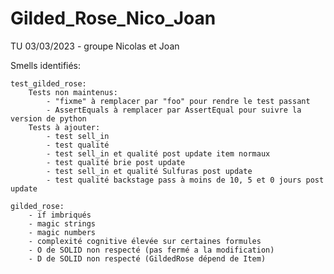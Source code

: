 # Gilded_Rose_Nico_Joan
TU 03/03/2023 - groupe Nicolas et Joan


Smells identifiés:

    test_gilded_rose:
        Tests non maintenus: 
            - "fixme" à remplacer par "foo" pour rendre le test passant
            - AssertEquals à remplacer par AssertEqual pour suivre la version de python
        Tests à ajouter:
            - test sell_in
            - test qualité
            - test sell_in et qualité post update item normaux
            - test qualité brie post update
            - test sell_in et qualité Sulfuras post update
            - test qualité backstage pass à moins de 10, 5 et 0 jours post update
            
    gilded_rose:
        - if imbriqués
        - magic strings
        - magic numbers
        - complexité cognitive élevée sur certaines formules
        - O de SOLID non respecté (pas fermé a la modification)
        - D de SOLID non respecté (GildedRose dépend de Item)
        
